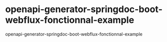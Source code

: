 # openapi-generator-springdoc-boot-webflux-fonctionnal-example
openapi-generator-springdoc-boot-webflux-fonctionnal-example
